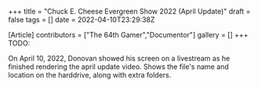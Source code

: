 +++
title = "Chuck E. Cheese Evergreen Show 2022 (April Update)"
draft = false
tags = []
date = 2022-04-10T23:29:38Z

[Article]
contributors = ["The 64th Gamer","Documentor"]
gallery = []
+++
TODO:

On April 10, 2022, Donovan showed his screen on a livestream as he finished rendering the april update video. Shows the file's name and location on the harddrive, along with extra folders.
